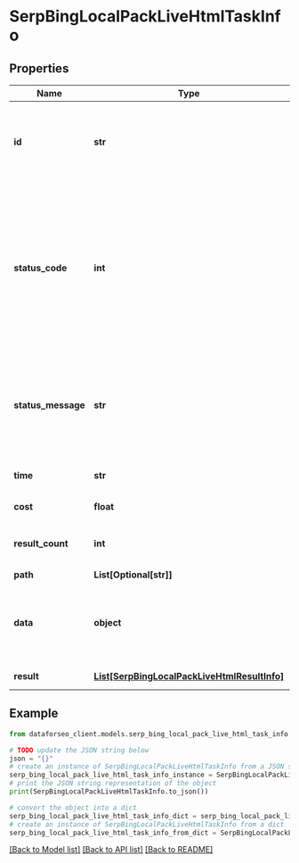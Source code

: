 # SerpBingLocalPackLiveHtmlTaskInfo


## Properties

Name | Type | Description | Notes
------------ | ------------- | ------------- | -------------
**id** | **str** | task identifier unique task identifier in our system in the UUID format | [optional] 
**status_code** | **int** | status code of the task generated by DataForSEO, can be within the following range: 10000-60000 you can find the full list of the response codes here | [optional] 
**status_message** | **str** | informational message of the task you can find the full list of general informational messages here | [optional] 
**time** | **str** | execution time, seconds | [optional] 
**cost** | **float** | total tasks cost, USD | [optional] 
**result_count** | **int** | number of elements in the result array | [optional] 
**path** | **List[Optional[str]]** | URL path | [optional] 
**data** | **object** | contains the same parameters that you specified in the POST request | [optional] 
**result** | [**List[SerpBingLocalPackLiveHtmlResultInfo]**](SerpBingLocalPackLiveHtmlResultInfo.md) | array of results | [optional] 

## Example

```python
from dataforseo_client.models.serp_bing_local_pack_live_html_task_info import SerpBingLocalPackLiveHtmlTaskInfo

# TODO update the JSON string below
json = "{}"
# create an instance of SerpBingLocalPackLiveHtmlTaskInfo from a JSON string
serp_bing_local_pack_live_html_task_info_instance = SerpBingLocalPackLiveHtmlTaskInfo.from_json(json)
# print the JSON string representation of the object
print(SerpBingLocalPackLiveHtmlTaskInfo.to_json())

# convert the object into a dict
serp_bing_local_pack_live_html_task_info_dict = serp_bing_local_pack_live_html_task_info_instance.to_dict()
# create an instance of SerpBingLocalPackLiveHtmlTaskInfo from a dict
serp_bing_local_pack_live_html_task_info_from_dict = SerpBingLocalPackLiveHtmlTaskInfo.from_dict(serp_bing_local_pack_live_html_task_info_dict)
```
[[Back to Model list]](../README.md#documentation-for-models) [[Back to API list]](../README.md#documentation-for-api-endpoints) [[Back to README]](../README.md)


